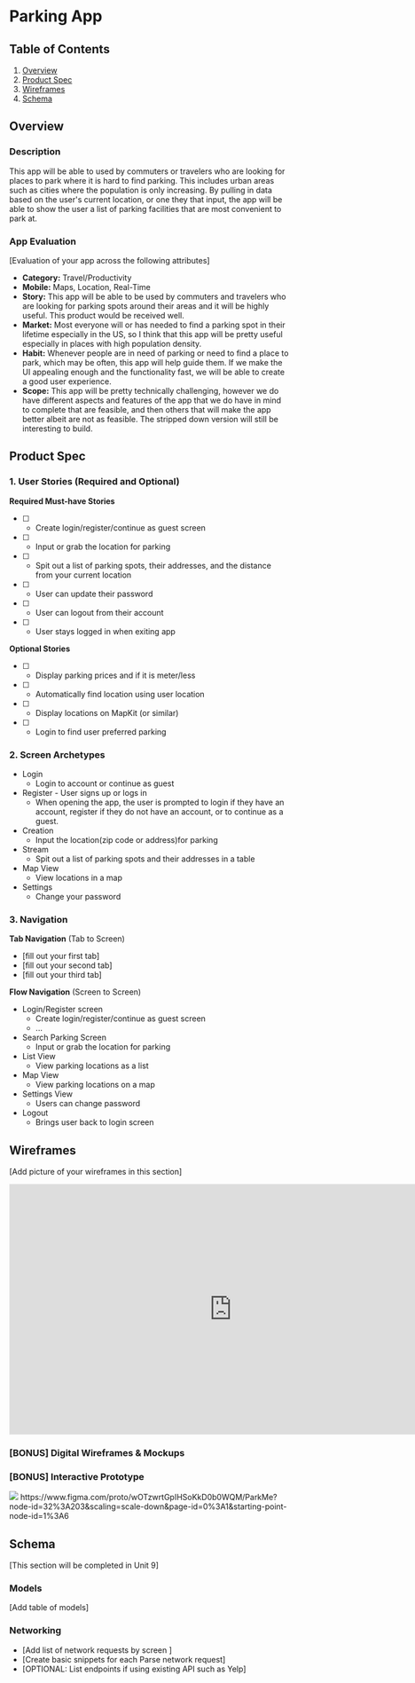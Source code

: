 # Parking App

## Table of Contents
1. [Overview](#Overview)
1. [Product Spec](#Product-Spec)
1. [Wireframes](#Wireframes)
2. [Schema](#Schema)

## Overview
### Description
This app will be able to used by commuters or travelers who are looking for places to park where it is hard to find parking. This includes urban areas such as cities where the population is only increasing. By pulling in data based on the user's current location, or one they that input, the app will be able to show the user a list of parking facilities that are most convenient to park at.  

### App Evaluation
[Evaluation of your app across the following attributes]
- **Category:** Travel/Productivity
- **Mobile:** Maps, Location, Real-Time
- **Story:** This app will be able to be used by commuters and travelers who are looking for parking spots around their areas and it will be highly useful. This product would be received well.
- **Market:** Most everyone will or has needed to find a parking spot in their lifetime especially in the US, so I think that this app will be pretty useful especially in places with high population density.
- **Habit:** Whenever people are in need of parking or need to find a place to park, which may be often, this app will help guide them. If we make the UI appealing enough and the functionality fast, we will be able to create a good user experience.
- **Scope:** This app will be pretty technically challenging, however we do have different aspects and features of the app that we do have in mind to complete that are feasible, and then others that will make the app better albeit are not as feasible. The stripped down version will still be interesting to build. 

## Product Spec

### 1. User Stories (Required and Optional)

**Required Must-have Stories**

* [ ] - Create login/register/continue as guest screen
* [ ] - Input or grab the location for parking
* [ ] - Spit out a list of parking spots, their addresses, and the distance from your current location
* [ ] - User can update their password
* [ ] - User can logout from their account
* [ ] - User stays logged in when exiting app

**Optional Stories**

* [ ] - Display parking prices and if it is meter/less
* [ ] - Automatically find location using user location
* [ ] - Display locations on MapKit (or similar)
* [ ] - Login to find user preferred parking

### 2. Screen Archetypes
* Login
   * Login to account or continue as guest
* Register - User signs up or logs in
   * When opening the app, the user is prompted to login if they have an account, register if they do not have an account, or to continue as a guest.
* Creation
   * Input the location(zip code or address)for parking
* Stream
   * Spit out a list of parking spots and their addresses in a table
* Map View
    * View locations in a map
* Settings
    * Change your password

### 3. Navigation

**Tab Navigation** (Tab to Screen)

* [fill out your first tab]
* [fill out your second tab]
* [fill out your third tab]

**Flow Navigation** (Screen to Screen)

* Login/Register screen
   * Create login/register/continue as guest screen
   * ...
* Search Parking Screen
   * Input or grab the location for parking
* List View
    * View parking locations as a list
* Map View
    * View parking locations on a map
* Settings View
    * Users can change password
* Logout
    * Brings user back to login screen

## Wireframes
[Add picture of your wireframes in this section]
<iframe style="border: 1px solid rgba(0, 0, 0, 0.1);" width="800" height="450" src="https://www.figma.com/embed?embed_host=share&url=https%3A%2F%2Fwww.figma.com%2Ffile%2FwOTzwrtGpIHSoKkD0b0WQM%2FParkMe%3Fnode-id%3D0%253A1" allowfullscreen></iframe>

### [BONUS] Digital Wireframes & Mockups

### [BONUS] Interactive Prototype
<img src='https://github.com/Alankvuong/ParkMe/blob/main/ParkMe-App-Prototype.gif?raw=true' />
https://www.figma.com/proto/wOTzwrtGpIHSoKkD0b0WQM/ParkMe?node-id=32%3A203&scaling=scale-down&page-id=0%3A1&starting-point-node-id=1%3A6

## Schema 
[This section will be completed in Unit 9]
### Models
[Add table of models]
### Networking
- [Add list of network requests by screen ]
- [Create basic snippets for each Parse network request]
- [OPTIONAL: List endpoints if using existing API such as Yelp]
